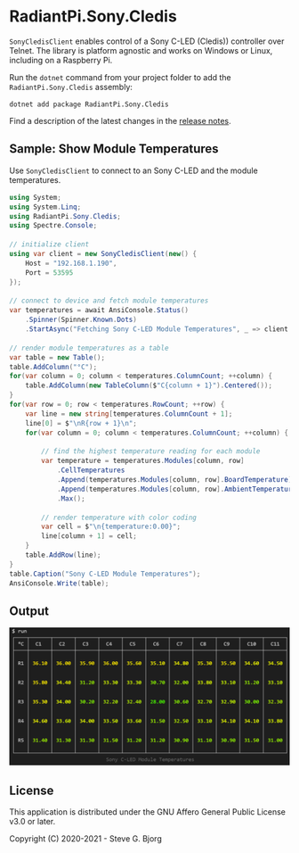 # RadiantPi.Sony.Cledis

`SonyCledisClient` enables control of a Sony C-LED (Cledis)) controller over Telnet. The library is platform agnostic and works on Windows or Linux, including on a Raspberry Pi.

Run the `dotnet` command from your project folder to add the `RadiantPi.Sony.Cledis` assembly:
```
dotnet add package RadiantPi.Sony.Cledis
```

Find a description of the latest changes in the [release notes](ReleaseNotes.md).

## Sample: Show Module Temperatures

Use `SonyCledisClient` to connect to an Sony C-LED and the module temperatures.

```csharp
using System;
using System.Linq;
using RadiantPi.Sony.Cledis;
using Spectre.Console;

// initialize client
using var client = new SonyCledisClient(new() {
    Host = "192.168.1.190",
    Port = 53595
});

// connect to device and fetch module temperatures
var temperatures = await AnsiConsole.Status()
    .Spinner(Spinner.Known.Dots)
    .StartAsync("Fetching Sony C-LED Module Temperatures", _ => client.GetTemperatureAsync());

// render module temperatures as a table
var table = new Table();
table.AddColumn("°C");
for(var column = 0; column < temperatures.ColumnCount; ++column) {
    table.AddColumn(new TableColumn($"C{column + 1}").Centered());
}
for(var row = 0; row < temperatures.RowCount; ++row) {
    var line = new string[temperatures.ColumnCount + 1];
    line[0] = $"\nR{row + 1}\n";
    for(var column = 0; column < temperatures.ColumnCount; ++column) {

        // find the highest temperature reading for each module
        var temperature = temperatures.Modules[column, row]
            .CellTemperatures
            .Append(temperatures.Modules[column, row].BoardTemperature)
            .Append(temperatures.Modules[column, row].AmbientTemperature)
            .Max();

        // render temperature with color coding
        var cell = $"\n{temperature:0.00}";
        line[column + 1] = cell;
    }
    table.AddRow(line);
}
table.Caption("Sony C-LED Module Temperatures");
AnsiConsole.Write(table);
```


## Output

![Screenshot](Docs/ShowModuleTemperatures.png)

## License

This application is distributed under the GNU Affero General Public License v3.0 or later.

Copyright (C) 2020-2021 - Steve G. Bjorg